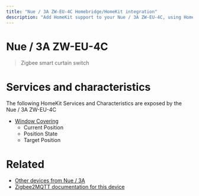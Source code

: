 ```yaml
---
title: "Nue / 3A ZW-EU-4C Homebridge/HomeKit integration"
description: "Add HomeKit support to your Nue / 3A ZW-EU-4C, using Homebridge, Zigbee2MQTT and homebridge-z2m."
---
```

<!---
This file has been GENERATED using src/docgen/docgen.ts
DO NOT EDIT THIS FILE MANUALLY!
-->
# Nue / 3A ZW-EU-4C
> Zigbee smart curtain switch


# Services and characteristics
The following HomeKit Services and Characteristics are exposed by
the Nue / 3A ZW-EU-4C

* [Window Covering](../../cover.md)
  * Current Position
  * Position State
  * Target Position


# Related
* [Other devices from Nue / 3A](../index.md#nue_3a)
* [Zigbee2MQTT documentation for this device](https://www.zigbee2mqtt.io/devices/ZW-EU-4C.html)